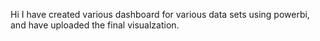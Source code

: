 Hi I have created various dashboard for various data sets using powerbi, and have uploaded the final visualzation.
